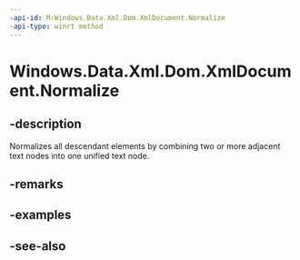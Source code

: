 ----api-id: M:Windows.Data.Xml.Dom.XmlDocument.Normalize
-api-type: winrt method
---<!-- Method syntaxpublic void Normalize()--># Windows.Data.Xml.Dom.XmlDocument.Normalize## -descriptionNormalizes all descendant elements by combining two or more adjacent text nodes into one unified text node.## -remarks## -examples## -see-also